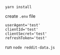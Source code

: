`yarn install`

create `.env` file

```
userAgent='test'
clientId='test'
clientSecret='test'
refreshToken='test'
```


run `node reddit-data.js`